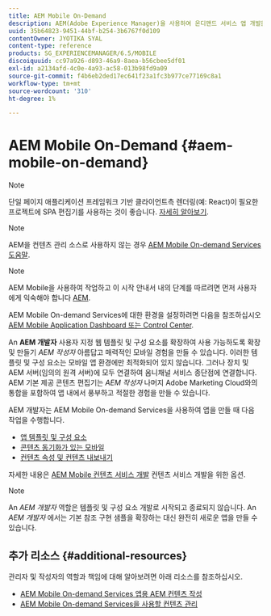 ```yaml
---
title: AEM Mobile On-Demand
description: AEM(Adobe Experience Manager)을 사용하여 온디맨드 서비스 앱 개발을 위한 시작점으로 이 페이지를 따르십시오. 이 페이지에서는 앱 개발자와 관련된 주제를 다룹니다.
uuid: 35b64823-9451-44bf-b254-3b6767f0d109
contentOwner: JYOTIKA SYAL
content-type: reference
products: SG_EXPERIENCEMANAGER/6.5/MOBILE
discoiquuid: cc97a926-d893-46a9-8aea-b56cbee5df01
exl-id: a2134afd-4c0e-4a93-ac58-013b98fd9a09
source-git-commit: f4b6eb2ded17ec641f23a1fc3b977ce77169c8a1
workflow-type: tm+mt
source-wordcount: '310'
ht-degree: 1%

---
```


# AEM Mobile On-Demand {#aem-mobile-on-demand}

>[!NOTE]
>
>단일 페이지 애플리케이션 프레임워크 기반 클라이언트측 렌더링(예: React)이 필요한 프로젝트에 SPA 편집기를 사용하는 것이 좋습니다. [자세히 알아보기](/help/sites-developing/spa-overview.md).

>[!NOTE]
>
>AEM을 컨텐츠 관리 소스로 사용하지 않는 경우 [AEM Mobile On-demand Services 도움말](https://helpx.adobe.com/digital-publishing-solution/topics.html).

>[!NOTE]
>
>AEM Mobile을 사용하여 작업하고 이 시작 안내서 내의 단계를 따르려면 먼저 사용자에게 익숙해야 합니다 [AEM](/help/sites-deploying/deploy.md).
>
>AEM Mobile On-demand Services에 대한 환경을 설정하려면 다음을 참조하십시오 [AEM Mobile Application Dashboard 또는 Control Center](/help/mobile/mobile-apps-ondemand-application-dashboard.md).

An **AEM 개발자** 사용자 지정 웹 템플릿 및 구성 요소를 확장하여 사용 가능하도록 확장 및 만들기 *AEM 작성자* 아름답고 매력적인 모바일 경험을 만들 수 있습니다. 이러한 템플릿 및 구성 요소는 모바일 앱 환경에만 최적화되어 있지 않습니다. 그러나 장치 및 AEM 서버(임의의 원격 서버)에 모두 연결하여 옴니채널 서비스 종단점에 연결합니다. AEM 기본 제공 콘텐츠 편집기는 *AEM 작성자* 나머지 Adobe Marketing Cloud와의 통합을 포함하여 앱 내에서 풍부하고 적절한 경험을 만들 수 있습니다.

AEM 개발자는 AEM Mobile On-demand Services을 사용하여 앱을 만들 때 다음 작업을 수행합니다.

* [앱 템플릿 및 구성 요소](/help/mobile/app-templates-and-components1.md)
* [콘텐츠 동기화가 있는 모바일](/help/mobile/mobile-ondemand-contentsync.md)
* [컨텐츠 속성 및 컨텐츠 내보내기](/help/mobile/on-demand-content-properties-exporting.md)

자세한 내용은 [AEM Mobile 컨텐츠 서비스 개발](/help/mobile/developing-content-services.md) 컨텐츠 서비스 개발을 위한 옵션.

>[!NOTE]
>
>An *AEM 개발자* 역할은 템플릿 및 구성 요소 개발로 시작되고 종료되지 않습니다. An *AEM 개발자* 에서는 기본 참조 구현 샘플을 확장하는 대신 완전히 새로운 앱을 만들 수 있습니다.

## 추가 리소스 {#additional-resources}

관리자 및 작성자의 역할과 책임에 대해 알아보려면 아래 리소스를 참조하십시오.

* [AEM Mobile On-demand Services 앱용 AEM 컨텐츠 작성](/help/mobile/mobile-apps-ondemand.md)
* [AEM Mobile On-demand Services을 사용할 컨텐츠 관리](/help/mobile/aem-mobile.md)
